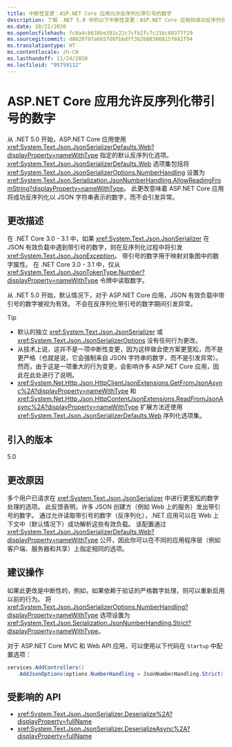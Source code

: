 ```yaml
---
title: 中断性变更：ASP.NET Core 应用允许反序列化带引号的数字
description: 了解 .NET 5.0 中的以下中断性变更：ASP.NET Core 应用将成功反序列化以 JSON 字符串表示的数字，而不会引发异常。
ms.date: 10/21/2020
ms.openlocfilehash: fc8a4c6638be391c22c7cfb2fc7c216c88377f29
ms.sourcegitcommit: d8020797a6657d0fbbdff362b80300815f682f94
ms.translationtype: HT
ms.contentlocale: zh-CN
ms.lasthandoff: 11/24/2020
ms.locfileid: "95759112"
---
```

# <a name="aspnet-core-apps-allow-deserializing-quoted-numbers"></a>ASP.NET Core 应用允许反序列化带引号的数字

从 .NET 5.0 开始，ASP.NET Core 应用使用 <xref:System.Text.Json.JsonSerializerDefaults.Web?displayProperty=nameWithType> 指定的默认反序列化选项。 <xref:System.Text.Json.JsonSerializerDefaults.Web> 选项集包括将 <xref:System.Text.Json.JsonSerializerOptions.NumberHandling> 设置为 <xref:System.Text.Json.Serialization.JsonNumberHandling.AllowReadingFromString?displayProperty=nameWithType>。 此更改意味着 ASP.NET Core 应用将成功反序列化以 JSON 字符串表示的数字，而不会引发异常。

## <a name="change-description"></a>更改描述

在 .NET Core 3.0 - 3.1 中，如果 <xref:System.Text.Json.JsonSerializer> 在 JSON 有效负载中遇到带引号的数字，则在反序列化过程中将引发 <xref:System.Text.Json.JsonException>。 带引号的数字用于映射对象图中的数字属性。 在 .NET Core 3.0 - 3.1 中，仅从 <xref:System.Text.Json.JsonTokenType.Number?displayProperty=nameWithType> 令牌中读取数字。

从 .NET 5.0 开始，默认情况下，对于 ASP.NET Core 应用，JSON 有效负载中带引号的数字被视为有效。 不会在反序列化带引号的数字期间引发异常。

> [!TIP]
>
> - 默认的独立 <xref:System.Text.Json.JsonSerializer> 或 <xref:System.Text.Json.JsonSerializerOptions> 没有任何行为更改。
> - 从技术上说，这并不是一项中断性变更，因为这样做会使方案更宽松，而不是更严格（也就是说，它会强制来自 JSON 字符串的数字，而不是引发异常）。 然而，由于这是一项重大的行为变更，会影响许多 ASP.NET Core 应用，因此在此处进行了说明。
> - <xref:System.Net.Http.Json.HttpClientJsonExtensions.GetFromJsonAsync%2A?displayProperty=nameWithType> 和 <xref:System.Net.Http.Json.HttpContentJsonExtensions.ReadFromJsonAsync%2A?displayProperty=nameWithType> 扩展方法还使用 <xref:System.Text.Json.JsonSerializerDefaults.Web> 序列化选项集。

## <a name="version-introduced"></a>引入的版本

5.0

## <a name="reason-for-change"></a>更改原因

多个用户已请求在 <xref:System.Text.Json.JsonSerializer> 中进行更宽松的数字处理的选项。 此反馈表明，许多 JSON 创建方（例如 Web 上的服务）发出带引号的数字。 通过允许读取带引号的数字（反序列化），.NET 应用可以在 Web 上下文中（默认情况下）成功解析这些有效负载。 该配置通过 <xref:System.Text.Json.JsonSerializerDefaults.Web?displayProperty=nameWithType> 公开，因此你可以在不同的应用程序层（例如客户端、服务器和共享）上指定相同的选项。

## <a name="recommended-action"></a>建议操作

如果此更改是中断性的，例如，如果依赖于验证的严格数字处理，则可以重新启用以前的行为。 将 <xref:System.Text.Json.JsonSerializerOptions.NumberHandling?displayProperty=nameWithType> 选项设置为 <xref:System.Text.Json.Serialization.JsonNumberHandling.Strict?displayProperty=nameWithType>。

对于 ASP.NET Core MVC 和 Web API 应用，可以使用以下代码在 `Startup` 中配置选项：

```csharp
services.AddControllers()
   .AddJsonOptions(options.NumberHandling = JsonNumberHandling.Strict);
```

## <a name="affected-apis"></a>受影响的 API

- <xref:System.Text.Json.JsonSerializer.Deserialize%2A?displayProperty=fullName>
- <xref:System.Text.Json.JsonSerializer.DeserializeAsync%2A?displayProperty=fullName>

<!--

### Affected APIs

- `Overload:System.Text.Json.JsonSerializer.Deserialize`
- `Overload:System.Text.Json.JsonSerializer.DeserializeAsync`

### Category

- ASP.NET Core
- Serialization

-->

